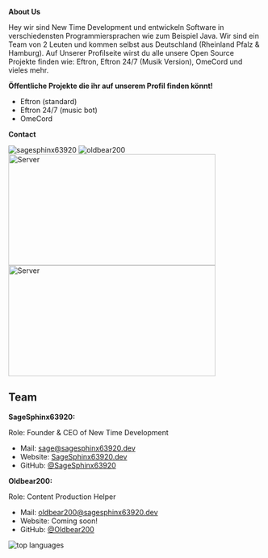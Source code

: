 **About Us**

Hey wir sind New Time Development und entwickeln Software in verschiedensten Programmiersprachen wie zum Beispiel Java.
Wir sind ein Team von 2 Leuten und kommen selbst aus Deutschland (Rheinland Pfalz & Hamburg).
Auf Unserer Profilseite wirst du alle unsere Open Source Projekte finden wie: Eftron, Eftron 24/7 (Musik Version), OmeCord und vieles mehr.

**Öffentliche Projekte die ihr auf unserem Profil finden könnt!**
- Eftron (standard) 
- Eftron 24/7 (music bot)
- OmeCord


**Contact**
<div>
<img  src="https://lanyard-profile-readme.vercel.app/api/660887621169446964" alt="sagesphinx63920"/> </a>
<img  src="https://lanyard-profile-readme.vercel.app/api/658302673707204627" alt="oldbear200"/> 
</div>

<div>
<img src="https://discordapp.com/api/guilds/747061203070746624/embed.png?style=banner1" alt="Server" width="410" height="220" />
<img src="https://discordapp.com/api/guilds/845327767565631559/embed.png?style=banner1" alt="Server" width="410" height="220" /> 
</div>

Team
-

**SageSphinx63920:**

Role: Founder & CEO of New Time Development
- Mail: [sage@sagesphinx63920.dev](mailto:sage@sagesphinx63920.dev)
- Website: [SageSphinx63920.dev](https://sagesphinx63920.dev)
- GitHub: [@SageSphinx63920](https://github.com/sagesphinx63920)

**Oldbear200:**

Role: Content Production Helper 
- Mail: [oldbear200@sagesphinx63920.dev](mailto:oldbear200@sagesphinx63920.dev)
- Website: Coming soon!
- GitHub: [@Oldbear200](https://github.com/oldbear200)


<div>
<img alt="top languages" src="https://github-readme-stats.vercel.app/api/top-langs/?username=SageSphinx63920&theme=merko">
</div>  
